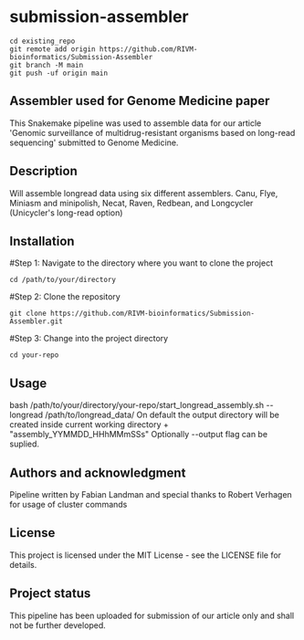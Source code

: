 # submission-assembler

```
cd existing_repo
git remote add origin https://github.com/RIVM-bioinformatics/Submission-Assembler
git branch -M main
git push -uf origin main
```

## Assembler used for Genome Medicine paper
This Snakemake pipeline was used to assemble data for our article 'Genomic surveillance of multidrug-resistant organisms based on long-read sequencing' submitted to Genome Medicine.

## Description
Will assemble longread data using six different assemblers. Canu, Flye, Miniasm and minipolish, Necat, Raven, Redbean, and Longcycler (Unicycler's long-read option)

## Installation
#Step 1: Navigate to the directory where you want to clone the project
```
cd /path/to/your/directory
```
#Step 2: Clone the repository
```
git clone https://github.com/RIVM-bioinformatics/Submission-Assembler.git
```
#Step 3: Change into the project directory
```
cd your-repo
```

## Usage
bash /path/to/your/directory/your-repo/start_longread_assembly.sh --longread /path/to/longread_data/
On default the output directory will be created inside current working directory + "assembly_YYMMDD_HHhMMmSSs"
Optionally --output flag can be suplied.

## Authors and acknowledgment
Pipeline written by Fabian Landman and special thanks to Robert Verhagen for usage of cluster commands

## License
This project is licensed under the MIT License - see the LICENSE file for details.

## Project status
This pipeline has been uploaded for submission of our article only and shall not be further developed.